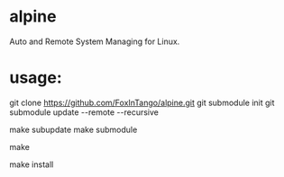 # alpine
Auto and Remote System Managing for Linux.

# usage:
  git clone https://github.com/FoxInTango/alpine.git
  git submodule init
  git submodule update --remote --recursive

  make subupdate
  make submodule

  make

  make install
